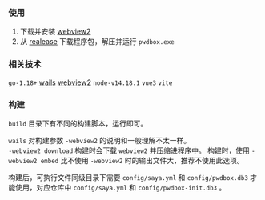 ### 使用
1. 下载并安装 [webview2](https://developer.microsoft.com/n-us/microsoft-edge/webview2/)  
2. 从 [realease](/realease) 下载程序包，解压并运行 `pwdbox.exe`

### 相关技术
`go-1.18+` 
[wails](https://wails.io/docs/reference/cli) 
[webview2](https://developer.microsoft.com/n-us/microsoft-edge/webview2/) 
`node-v14.18.1`  `vue3`  `vite` 


### 构建
`build` 目录下有不同的构建脚本，运行即可。  

`wails` 对构建参数 `-webview2` 的说明和一般理解不太一样。  
`-webview2 download` 构建时会下载 `webview2` 并压缩进程序中。
构建时，使用 `-webview2 embed` 比不使用 `-webview2` 时的输出文件大，推荐不使用此选项。  

构建后，可执行文件同级目录下需要 `config/saya.yml` 和 `config/pwdbox.db3` 才能使用，对应仓库中 `config/saya.yml` 和 `config/pwdbox-init.db3` 。
